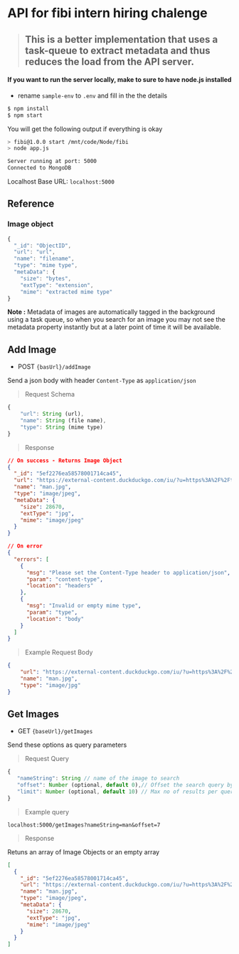 # API for fibi intern hiring chalenge

> ## This is a better implementation that uses a task-queue to extract metadata and thus reduces the load from the API server.

#### If you want to run the server locally, make to sure to have node.js installed

+ rename `sample-env` to `.env` and fill in the the details

```bash
$ npm install
$ npm start
```

You will get the following output if everything is okay
```bash
> fibi@1.0.0 start /mnt/code/Node/fibi
> node app.js

Server running at port: 5000
Connected to MongoDB
```

Localhost Base URL: `localhost:5000`
## Reference
### Image object
```js
{
  "_id": "ObjectID",
  "url": "url",
  "name": "filename",
  "type": "mime type",
  "metaData": {
    "size": "bytes",
    "extType": "extension",
    "mime": "extracted mime type"
}
```
 **Note :** Metadata of images are automatically tagged in the background using a task queue, so when you search for an image you may not see the metadata property instantly but at a later point of time it will be available.

## Add Image

+ POST `{basUrl}/addImage`

Send a json body with header `Content-Type` as `application/json`

> Request Schema
```javascript
{
	"url": String (url),
	"name": String (file name),
	"type": String (mime type)
}
```

> Response
```json
// On success - Returns Image Object
{
  "_id": "5ef2276ea58578001714ca45",
  "url": "https://external-content.duckduckgo.com/iu/?u=https%3A%2F%2Ftse1.mm.bing.net%2Fth%3Fid%3DOIP.MPU123oNkP4wjscYp4aO_AHaKd%26pid%3DApi&f=1",
  "name": "man.jpg",
  "type": "image/jpeg",
  "metaData": {
    "size": 28670,
    "extType": "jpg",
    "mime": "image/jpeg"
  }
}

// On error
{
  "errors": [
    {
      "msg": "Please set the Content-Type header to application/json",
      "param": "content-type",
      "location": "headers"
    },
    {
      "msg": "Invalid or empty mime type",
      "param": "type",
      "location": "body"
    }
  ]
}
```

> Example Request Body

```json
{
	"url": "https://external-content.duckduckgo.com/iu/?u=https%3A%2F%2Ftse1.mm.bing.net%2Fth%3Fid%3DOIP.MPU123oNkP4wjscYp4aO_AHaKd%26pid%3DApi&f=1",
	"name": "man.jpg",
	"type": "image/jpg"
}
```

## Get Images

+ GET `{baseUrl}/getImages`

Send these options as query parameters
> Request Query
```js
{
   "nameString": String // name of the image to search
   "offset": Number (optional, default 0),// Offset the search query by this number
   "limit": Number (optional, default 10) // Max no of results per query
}

```
> Example query

`localhost:5000/getImages?nameString=man&offset=7`

> Response

Retuns an array of Image Objects or an empty array
```json
[
  {
    "_id": "5ef2276ea58578001714ca45",
    "url": "https://external-content.duckduckgo.com/iu/?u=https%3A%2F%2Ftse1.mm.bing.net%2Fth%3Fid%3DOIP.MPU123oNkP4wjscYp4aO_AHaKd%26pid%3DApi&f=1",
    "name": "man.jpg",
    "type": "image/jpeg",
    "metaData": {
      "size": 28670,
      "extType": "jpg",
      "mime": "image/jpeg"
    }
  }
]
```
